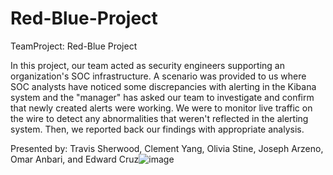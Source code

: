 # Red-Blue-Project
TeamProject: Red-Blue Project

In this project, our team acted as security engineers supporting an organization's SOC infrastructure. A scenario was provided to us where SOC analysts have noticed some discrepancies with alerting in the Kibana system and the "manager" has asked our team to investigate and confirm that newly created alerts were working.
We were to monitor live traffic on the wire to detect any abnormalities that weren't reflected in the alerting system. Then, we reported back our findings with appropriate analysis.

Presented by:
Travis Sherwood, Clement Yang, Olivia Stine, Joseph Arzeno, Omar Anbari, and Edward Cruz![image](https://user-images.githubusercontent.com/87669597/153286371-2809cc9a-d3cc-41fc-b129-77bbd884b2b5.png)
